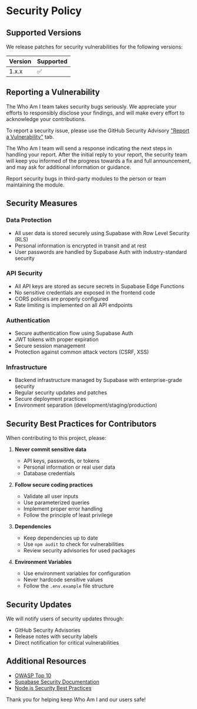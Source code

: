 # Security Policy

## Supported Versions

We release patches for security vulnerabilities for the following versions:

| Version | Supported          |
| ------- | ------------------ |
| 1.x.x   | :white_check_mark: |

## Reporting a Vulnerability

The Who Am I team takes security bugs seriously. We appreciate your efforts to responsibly disclose your findings, and will make every effort to acknowledge your contributions.

To report a security issue, please use the GitHub Security Advisory ["Report a Vulnerability"](https://github.com/yourusername/who-am-i/security/advisories/new) tab.

The Who Am I team will send a response indicating the next steps in handling your report. After the initial reply to your report, the security team will keep you informed of the progress towards a fix and full announcement, and may ask for additional information or guidance.

Report security bugs in third-party modules to the person or team maintaining the module.

## Security Measures

### Data Protection
- All user data is stored securely using Supabase with Row Level Security (RLS)
- Personal information is encrypted in transit and at rest
- User passwords are handled by Supabase Auth with industry-standard security

### API Security
- All API keys are stored as secure secrets in Supabase Edge Functions
- No sensitive credentials are exposed in the frontend code
- CORS policies are properly configured
- Rate limiting is implemented on all API endpoints

### Authentication
- Secure authentication flow using Supabase Auth
- JWT tokens with proper expiration
- Secure session management
- Protection against common attack vectors (CSRF, XSS)

### Infrastructure
- Backend infrastructure managed by Supabase with enterprise-grade security
- Regular security updates and patches
- Secure deployment practices
- Environment separation (development/staging/production)

## Security Best Practices for Contributors

When contributing to this project, please:

1. **Never commit sensitive data**
   - API keys, passwords, or tokens
   - Personal information or real user data
   - Database credentials

2. **Follow secure coding practices**
   - Validate all user inputs
   - Use parameterized queries
   - Implement proper error handling
   - Follow the principle of least privilege

3. **Dependencies**
   - Keep dependencies up to date
   - Use `npm audit` to check for vulnerabilities
   - Review security advisories for used packages

4. **Environment Variables**
   - Use environment variables for configuration
   - Never hardcode sensitive values
   - Follow the `.env.example` file structure

## Security Updates

We will notify users of security updates through:

- GitHub Security Advisories
- Release notes with security labels
- Direct notification for critical vulnerabilities

## Additional Resources

- [OWASP Top 10](https://owasp.org/www-project-top-ten/)
- [Supabase Security Documentation](https://supabase.com/docs/guides/platform/security)
- [Node.js Security Best Practices](https://nodejs.org/en/docs/guides/security/)

Thank you for helping keep Who Am I and our users safe!